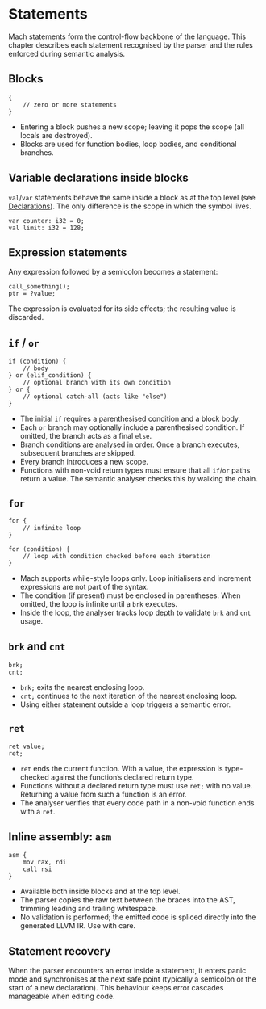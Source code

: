 # Statements

Mach statements form the control-flow backbone of the language. This chapter describes each statement recognised by the parser and the rules enforced during semantic analysis.

## Blocks

```
{
    // zero or more statements
}
```

- Entering a block pushes a new scope; leaving it pops the scope (all locals are destroyed).
- Blocks are used for function bodies, loop bodies, and conditional branches.

## Variable declarations inside blocks

`val`/`var` statements behave the same inside a block as at the top level (see [Declarations](./declarations-and-modules.md)). The only difference is the scope in which the symbol lives.

```
var counter: i32 = 0;
val limit: i32 = 128;
```

## Expression statements

Any expression followed by a semicolon becomes a statement:

```
call_something();
ptr = ?value;
```

The expression is evaluated for its side effects; the resulting value is discarded.

## `if` / `or`

```
if (condition) {
    // body
} or (elif_condition) {
    // optional branch with its own condition
} or {
    // optional catch-all (acts like "else")
}
```

- The initial `if` requires a parenthesised condition and a block body.
- Each `or` branch may optionally include a parenthesised condition. If omitted, the branch acts as a final `else`.
- Branch conditions are analysed in order. Once a branch executes, subsequent branches are skipped.
- Every branch introduces a new scope.
- Functions with non-void return types must ensure that all `if`/`or` paths return a value. The semantic analyser checks this by walking the chain.

## `for`

```
for {
    // infinite loop
}

for (condition) {
    // loop with condition checked before each iteration
}
```

- Mach supports while-style loops only. Loop initialisers and increment expressions are not part of the syntax.
- The condition (if present) must be enclosed in parentheses. When omitted, the loop is infinite until a `brk` executes.
- Inside the loop, the analyser tracks loop depth to validate `brk` and `cnt` usage.

## `brk` and `cnt`

```
brk;
cnt;
```

- `brk;` exits the nearest enclosing loop.
- `cnt;` continues to the next iteration of the nearest enclosing loop.
- Using either statement outside a loop triggers a semantic error.

## `ret`

```
ret value;
ret;
```

- `ret` ends the current function. With a value, the expression is type-checked against the function’s declared return type.
- Functions without a declared return type must use `ret;` with no value. Returning a value from such a function is an error.
- The analyser verifies that every code path in a non-void function ends with a `ret`.

## Inline assembly: `asm`

```
asm {
    mov rax, rdi
    call rsi
}
```

- Available both inside blocks and at the top level.
- The parser copies the raw text between the braces into the AST, trimming leading and trailing whitespace.
- No validation is performed; the emitted code is spliced directly into the generated LLVM IR. Use with care.

## Statement recovery

When the parser encounters an error inside a statement, it enters panic mode and synchronises at the next safe point (typically a semicolon or the start of a new declaration). This behaviour keeps error cascades manageable when editing code.
